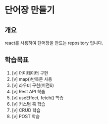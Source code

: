 # 단어장 만들기 
## 개요
react를 사용하여 단어장을 만드는 repository 입니다.
## 학습목표
1. [v] 더미데이터 구현
2. [v] map()반복문 사용
3. [v] 라우터 구현(버전6)
4. [v] Rest API 학습
5. [v] useEffect, fetch() 학습
6. [v] 커스텀 훅 학습
7. [v] CRUD 학습
8. [v] POST 학습
